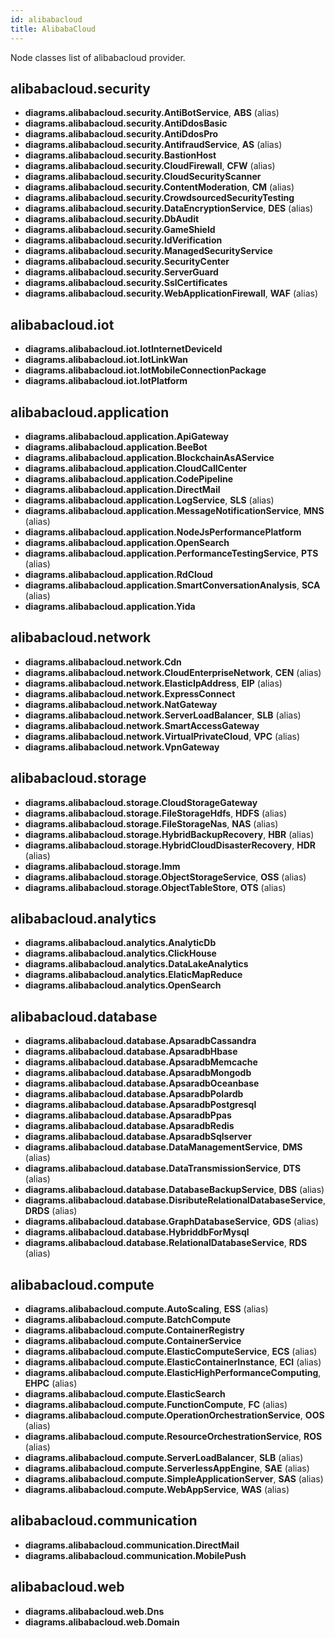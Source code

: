 ```yaml
---
id: alibabacloud
title: AlibabaCloud
---
```


Node classes list of alibabacloud provider.

## alibabacloud.security

- **diagrams.alibabacloud.security.AntiBotService**, **ABS** (alias)
- **diagrams.alibabacloud.security.AntiDdosBasic**
- **diagrams.alibabacloud.security.AntiDdosPro**
- **diagrams.alibabacloud.security.AntifraudService**, **AS** (alias)
- **diagrams.alibabacloud.security.BastionHost**
- **diagrams.alibabacloud.security.CloudFirewall**, **CFW** (alias)
- **diagrams.alibabacloud.security.CloudSecurityScanner**
- **diagrams.alibabacloud.security.ContentModeration**, **CM** (alias)
- **diagrams.alibabacloud.security.CrowdsourcedSecurityTesting**
- **diagrams.alibabacloud.security.DataEncryptionService**, **DES** (alias)
- **diagrams.alibabacloud.security.DbAudit**
- **diagrams.alibabacloud.security.GameShield**
- **diagrams.alibabacloud.security.IdVerification**
- **diagrams.alibabacloud.security.ManagedSecurityService**
- **diagrams.alibabacloud.security.SecurityCenter**
- **diagrams.alibabacloud.security.ServerGuard**
- **diagrams.alibabacloud.security.SslCertificates**
- **diagrams.alibabacloud.security.WebApplicationFirewall**, **WAF** (alias)

## alibabacloud.iot

- **diagrams.alibabacloud.iot.IotInternetDeviceId**
- **diagrams.alibabacloud.iot.IotLinkWan**
- **diagrams.alibabacloud.iot.IotMobileConnectionPackage**
- **diagrams.alibabacloud.iot.IotPlatform**

## alibabacloud.application

- **diagrams.alibabacloud.application.ApiGateway**
- **diagrams.alibabacloud.application.BeeBot**
- **diagrams.alibabacloud.application.BlockchainAsAService**
- **diagrams.alibabacloud.application.CloudCallCenter**
- **diagrams.alibabacloud.application.CodePipeline**
- **diagrams.alibabacloud.application.DirectMail**
- **diagrams.alibabacloud.application.LogService**, **SLS** (alias)
- **diagrams.alibabacloud.application.MessageNotificationService**, **MNS** (alias)
- **diagrams.alibabacloud.application.NodeJsPerformancePlatform**
- **diagrams.alibabacloud.application.OpenSearch**
- **diagrams.alibabacloud.application.PerformanceTestingService**, **PTS** (alias)
- **diagrams.alibabacloud.application.RdCloud**
- **diagrams.alibabacloud.application.SmartConversationAnalysis**, **SCA** (alias)
- **diagrams.alibabacloud.application.Yida**

## alibabacloud.network

- **diagrams.alibabacloud.network.Cdn**
- **diagrams.alibabacloud.network.CloudEnterpriseNetwork**, **CEN** (alias)
- **diagrams.alibabacloud.network.ElasticIpAddress**, **EIP** (alias)
- **diagrams.alibabacloud.network.ExpressConnect**
- **diagrams.alibabacloud.network.NatGateway**
- **diagrams.alibabacloud.network.ServerLoadBalancer**, **SLB** (alias)
- **diagrams.alibabacloud.network.SmartAccessGateway**
- **diagrams.alibabacloud.network.VirtualPrivateCloud**, **VPC** (alias)
- **diagrams.alibabacloud.network.VpnGateway**

## alibabacloud.storage

- **diagrams.alibabacloud.storage.CloudStorageGateway**
- **diagrams.alibabacloud.storage.FileStorageHdfs**, **HDFS** (alias)
- **diagrams.alibabacloud.storage.FileStorageNas**, **NAS** (alias)
- **diagrams.alibabacloud.storage.HybridBackupRecovery**, **HBR** (alias)
- **diagrams.alibabacloud.storage.HybridCloudDisasterRecovery**, **HDR** (alias)
- **diagrams.alibabacloud.storage.Imm**
- **diagrams.alibabacloud.storage.ObjectStorageService**, **OSS** (alias)
- **diagrams.alibabacloud.storage.ObjectTableStore**, **OTS** (alias)

## alibabacloud.analytics

- **diagrams.alibabacloud.analytics.AnalyticDb**
- **diagrams.alibabacloud.analytics.ClickHouse**
- **diagrams.alibabacloud.analytics.DataLakeAnalytics**
- **diagrams.alibabacloud.analytics.ElaticMapReduce**
- **diagrams.alibabacloud.analytics.OpenSearch**

## alibabacloud.database

- **diagrams.alibabacloud.database.ApsaradbCassandra**
- **diagrams.alibabacloud.database.ApsaradbHbase**
- **diagrams.alibabacloud.database.ApsaradbMemcache**
- **diagrams.alibabacloud.database.ApsaradbMongodb**
- **diagrams.alibabacloud.database.ApsaradbOceanbase**
- **diagrams.alibabacloud.database.ApsaradbPolardb**
- **diagrams.alibabacloud.database.ApsaradbPostgresql**
- **diagrams.alibabacloud.database.ApsaradbPpas**
- **diagrams.alibabacloud.database.ApsaradbRedis**
- **diagrams.alibabacloud.database.ApsaradbSqlserver**
- **diagrams.alibabacloud.database.DataManagementService**, **DMS** (alias)
- **diagrams.alibabacloud.database.DataTransmissionService**, **DTS** (alias)
- **diagrams.alibabacloud.database.DatabaseBackupService**, **DBS** (alias)
- **diagrams.alibabacloud.database.DisributeRelationalDatabaseService**, **DRDS** (alias)
- **diagrams.alibabacloud.database.GraphDatabaseService**, **GDS** (alias)
- **diagrams.alibabacloud.database.HybriddbForMysql**
- **diagrams.alibabacloud.database.RelationalDatabaseService**, **RDS** (alias)

## alibabacloud.compute

- **diagrams.alibabacloud.compute.AutoScaling**, **ESS** (alias)
- **diagrams.alibabacloud.compute.BatchCompute**
- **diagrams.alibabacloud.compute.ContainerRegistry**
- **diagrams.alibabacloud.compute.ContainerService**
- **diagrams.alibabacloud.compute.ElasticComputeService**, **ECS** (alias)
- **diagrams.alibabacloud.compute.ElasticContainerInstance**, **ECI** (alias)
- **diagrams.alibabacloud.compute.ElasticHighPerformanceComputing**, **EHPC** (alias)
- **diagrams.alibabacloud.compute.ElasticSearch**
- **diagrams.alibabacloud.compute.FunctionCompute**, **FC** (alias)
- **diagrams.alibabacloud.compute.OperationOrchestrationService**, **OOS** (alias)
- **diagrams.alibabacloud.compute.ResourceOrchestrationService**, **ROS** (alias)
- **diagrams.alibabacloud.compute.ServerLoadBalancer**, **SLB** (alias)
- **diagrams.alibabacloud.compute.ServerlessAppEngine**, **SAE** (alias)
- **diagrams.alibabacloud.compute.SimpleApplicationServer**, **SAS** (alias)
- **diagrams.alibabacloud.compute.WebAppService**, **WAS** (alias)

## alibabacloud.communication

- **diagrams.alibabacloud.communication.DirectMail**
- **diagrams.alibabacloud.communication.MobilePush**

## alibabacloud.web

- **diagrams.alibabacloud.web.Dns**
- **diagrams.alibabacloud.web.Domain**
